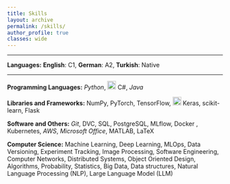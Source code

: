 ```yaml
---
title: Skills
layout: archive
permalink: /skills/
author_profile: true
classes: wide
---
```


---

**Languages:** **English**: C1, **German**: A2, **Turkish**: Native

---

**Programming Languages:** <i class="fab fa-python"> Python</i>, <img src="../assets/images/logos/c#.png" style="width: 20px; height: 20px;"> C#, <i class="fab fa-java"> Java</i>


**Libraries and Frameworks:** NumPy, PyTorch, TensorFlow, <img src="..\assets\images\logos\Keras_logo.svg style=" style="width: 20px; height: 20px;"> Keras, scikit-learn, Flask



**Software and Others:** <i class="fab fa-git"> Git</i>, DVC, <i class="fas fa-database"></i> SQL, PostgreSQL, MLflow, <i class="fab fa-docker"></i> Docker , Kubernetes, <i class="fab fa-aws"> AWS</i>, <i class="fab fa-microsoft"> Microsoft Office</i>, MATLAB, LaTeX

**Computer Science:** Machine Learning, Deep Learning, MLOps, Data Versioning, Experiment Tracking, Image Processing, Software Engineering, Computer Networks, Distributed Systems, Object Oriented Design, Algorithms, Probability, Statistics, Big Data, Data structures, Natural Language Processing (NLP), Large Language Model (LLM)